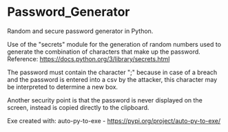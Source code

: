 # Password_Generator
Random and secure password generator in Python.

Use of the "secrets" module for the generation of random numbers used to generate the combination of characters that make up the password.
Reference: https://docs.python.org/3/library/secrets.html

The password must contain the character ";" because in case of a breach and the password is entered into a csv by the attacker, this character may be interpreted to determine a new box.

Another security point is that the password is never displayed on the screen, instead is copied directly to the clipboard.

Exe created with: auto-py-to-exe - https://pypi.org/project/auto-py-to-exe/

